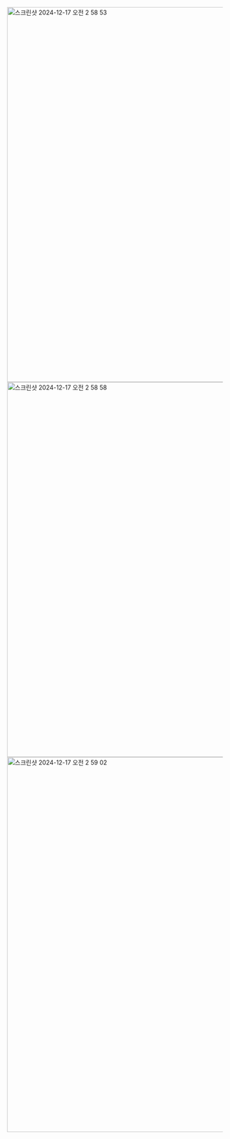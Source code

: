 <img width="875" alt="스크린샷 2024-12-17 오전 2 58 53" src="https://github.com/user-attachments/assets/bbd702c9-d1ff-4da9-ace5-d571df18c0d3" />

<img width="875" alt="스크린샷 2024-12-17 오전 2 58 58" src="https://github.com/user-attachments/assets/783bdbf6-8eaf-4abf-8141-fe6b51cc2194" />

<img width="875" alt="스크린샷 2024-12-17 오전 2 59 02" src="https://github.com/user-attachments/assets/3b61e4eb-a557-48a9-909e-2fe5b3332316" />
